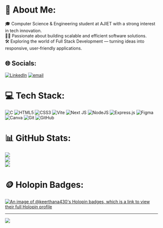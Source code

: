 # 💫 About Me:
🎓 Computer Science & Engineering student at AJIET with a strong interest in tech innovation.<br>👨‍💻 Passionate about building scalable and efficient software solutions.<br>🛠️ Exploring the world of Full Stack Development — turning ideas into responsive, user-friendly applications.<br>


## 🌐 Socials:
[![LinkedIn](https://img.shields.io/badge/LinkedIn-%230077B5.svg?logo=linkedin&logoColor=white)](https://linkedin.com/in/www.linkedin.com/in/keerthana-kulal-32045a295) [![email](https://img.shields.io/badge/Email-D14836?logo=gmail&logoColor=white)](mailto:keerthanakrisuj@gmail.com) 

# 💻 Tech Stack:
![C](https://img.shields.io/badge/c-%2300599C.svg?style=for-the-badge&logo=c&logoColor=white) ![HTML5](https://img.shields.io/badge/html5-%23E34F26.svg?style=for-the-badge&logo=html5&logoColor=white) ![CSS3](https://img.shields.io/badge/css3-%231572B6.svg?style=for-the-badge&logo=css3&logoColor=white) ![Vite](https://img.shields.io/badge/vite-%23646CFF.svg?style=for-the-badge&logo=vite&logoColor=white) ![Next JS](https://img.shields.io/badge/Next-black?style=for-the-badge&logo=next.js&logoColor=white) ![NodeJS](https://img.shields.io/badge/node.js-6DA55F?style=for-the-badge&logo=node.js&logoColor=white) ![Express.js](https://img.shields.io/badge/express.js-%23404d59.svg?style=for-the-badge&logo=express&logoColor=%2361DAFB) ![Figma](https://img.shields.io/badge/figma-%23F24E1E.svg?style=for-the-badge&logo=figma&logoColor=white) ![Canva](https://img.shields.io/badge/Canva-%2300C4CC.svg?style=for-the-badge&logo=Canva&logoColor=white) ![Git](https://img.shields.io/badge/git-%23F05033.svg?style=for-the-badge&logo=git&logoColor=white) ![GitHub](https://img.shields.io/badge/github-%23121011.svg?style=for-the-badge&logo=github&logoColor=white)

# 📊 GitHub Stats:
![](https://github-readme-stats.vercel.app/api?username=Keerthana430&theme=highcontrast&hide_border=false&include_all_commits=true&count_private=true)<br/>
![](https://nirzak-streak-stats.vercel.app/?user=Keerthana430&theme=highcontrast&hide_border=false)<br/>
![](https://github-readme-stats.vercel.app/api/top-langs/?username=Keerthana430&theme=highcontrast&hide_border=false&include_all_commits=true&count_private=true&layout=compact)

# 🪙 Holopin Badges:
[![An image of @keerthana430's Holopin badges, which is a link to view their full Holopin profile](https://holopin.me/keerthana430)](https://holopin.io/@keerthana430)

---
[![](https://visitcount.itsvg.in/api?id=Keerthana430&icon=0&color=0)](https://visitcount.itsvg.in)

<!-- Proudly created with GPRM ( https://gprm.itsvg.in ) -->
